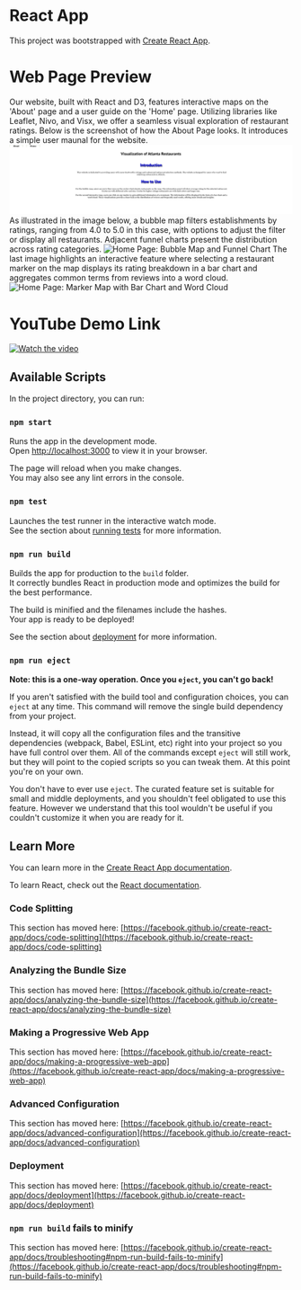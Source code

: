 # React App

This project was bootstrapped with [Create React App](https://github.com/facebook/create-react-app).

# Web Page Preview
Our website, built with React and D3, features interactive maps on the 'About' page and a user guide on the 'Home' page. Utilizing libraries like Leaflet, Nivo, and Visx, we offer a seamless visual exploration of restaurant ratings. 
Below is the screenshot of how the About Page looks. It introduces a simple user maunal for the website.
![About Page](https://github.com/stellaxzhu334/react-d3-atlanta-restaurants/blob/main/images/aboutPage.png)
As illustrated in the image below, a bubble map filters establishments by ratings, ranging from 4.0 to 5.0 in this case, with options to adjust the filter or display all restaurants. Adjacent funnel charts present the distribution across rating categories.
![Home Page: Bubble Map and Funnel Chart](https://github.com/stellaxzhu334/react-d3-atlanta-restaurants/blob/main/images/bubbleMap.png)
The last image highlights an interactive feature where selecting a restaurant marker on the map displays its rating breakdown in a bar chart and aggregates common terms from reviews into a word cloud.
![Home Page: Marker Map with Bar Chart and Word Cloud](https://github.com/stellaxzhu334/react-d3-atlanta-restaurants/blob/main/images/markerMap.png)

# YouTube Demo Link
[![Watch the video](https://img.youtube.com/vi/iyEandlyeTE/maxresdefault.jpg)](https://youtu.be/iyEandlyeTE)

## Available Scripts

In the project directory, you can run:

### `npm start`

Runs the app in the development mode.\
Open [http://localhost:3000](http://localhost:3000) to view it in your browser.

The page will reload when you make changes.\
You may also see any lint errors in the console.

### `npm test`

Launches the test runner in the interactive watch mode.\
See the section about [running tests](https://facebook.github.io/create-react-app/docs/running-tests) for more information.

### `npm run build`

Builds the app for production to the `build` folder.\
It correctly bundles React in production mode and optimizes the build for the best performance.

The build is minified and the filenames include the hashes.\
Your app is ready to be deployed!

See the section about [deployment](https://facebook.github.io/create-react-app/docs/deployment) for more information.

### `npm run eject`

**Note: this is a one-way operation. Once you `eject`, you can't go back!**

If you aren't satisfied with the build tool and configuration choices, you can `eject` at any time. This command will remove the single build dependency from your project.

Instead, it will copy all the configuration files and the transitive dependencies (webpack, Babel, ESLint, etc) right into your project so you have full control over them. All of the commands except `eject` will still work, but they will point to the copied scripts so you can tweak them. At this point you're on your own.

You don't have to ever use `eject`. The curated feature set is suitable for small and middle deployments, and you shouldn't feel obligated to use this feature. However we understand that this tool wouldn't be useful if you couldn't customize it when you are ready for it.

## Learn More

You can learn more in the [Create React App documentation](https://facebook.github.io/create-react-app/docs/getting-started).

To learn React, check out the [React documentation](https://reactjs.org/).

### Code Splitting

This section has moved here: [https://facebook.github.io/create-react-app/docs/code-splitting](https://facebook.github.io/create-react-app/docs/code-splitting)

### Analyzing the Bundle Size

This section has moved here: [https://facebook.github.io/create-react-app/docs/analyzing-the-bundle-size](https://facebook.github.io/create-react-app/docs/analyzing-the-bundle-size)

### Making a Progressive Web App

This section has moved here: [https://facebook.github.io/create-react-app/docs/making-a-progressive-web-app](https://facebook.github.io/create-react-app/docs/making-a-progressive-web-app)

### Advanced Configuration

This section has moved here: [https://facebook.github.io/create-react-app/docs/advanced-configuration](https://facebook.github.io/create-react-app/docs/advanced-configuration)

### Deployment

This section has moved here: [https://facebook.github.io/create-react-app/docs/deployment](https://facebook.github.io/create-react-app/docs/deployment)

### `npm run build` fails to minify

This section has moved here: [https://facebook.github.io/create-react-app/docs/troubleshooting#npm-run-build-fails-to-minify](https://facebook.github.io/create-react-app/docs/troubleshooting#npm-run-build-fails-to-minify)
